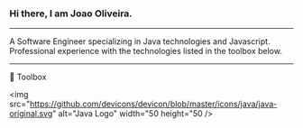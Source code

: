 ### Hi there, I am Joao Oliveira. 
---

A Software Engineer specializing in Java technologies and Javascript. Professional experience with the technologies listed in the toolbox below.

---
🧰 Toolbox

<img src="https://github.com/devicons/devicon/blob/master/icons/java/java-original.svg" alt="Java Logo" width="50 height="50 />

